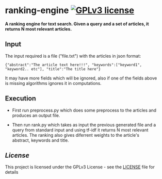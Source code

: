 # ranking-engine [![GPLv3 license](https://img.shields.io/badge/license-GPLv3-blue.svg)](https://github.com/CodePeters/Pacman/blob/master/LICENSE)

**A ranking engine for text search. Given a query and a set of articles, it returns N most relevant articles.** 

## Input
The input required is a file ("file.txt") with the articles in json format:

`
{"abstract":"The article text here!!!",
 "keywords":["keyword1", "keyword2.. etc"],
 "title":"The title here"} `
 
It may have more fields which will be ignored, also if one of the fields above is missing algorithms ignores it in computations. 

## Execution

* First run preprocess.py which does some preprocess to the articles and produces an output file. 

* Then run rank.py which takes as input the previous generated file and a query from standard input and using tf-idf it returns N most relevant articles. The ranking also gives diferrent weights to the article's abstract, keywords and title.



## _License_

This project is licensed under the GPLv3 License - see the [LICENSE](LICENSE) file for details
